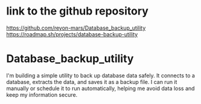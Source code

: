 # link to the github repository
https://github.com/reyon-mars/Database_backup_utility
https://roadmap.sh/projects/database-backup-utility



# Database_backup_utility
I'm building a simple utility to back up database data safely. It connects to a database, extracts the data, and saves it as a backup file. I can run it manually or schedule it to run automatically, helping me avoid data loss and keep my information secure.
